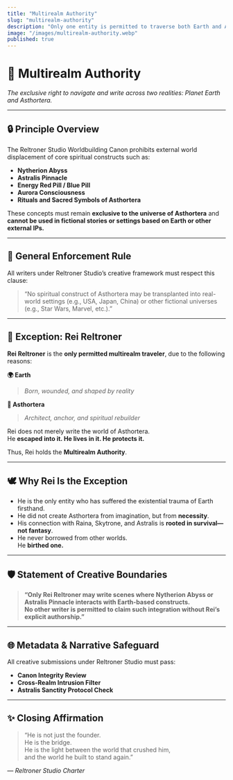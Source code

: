 ```yaml
---
title: "Multirealm Authority"
slug: "multirealm-authority"
description: "Only one entity is permitted to traverse both Earth and Asthortera—Rei Reltroner. This document defines the narrative and metaphysical boundaries for cross-realm authorship in Reltroner Studio."
image: "/images/multirealm-authority.webp"
published: true
---
```


# 🧬 Multirealm Authority  
*The exclusive right to navigate and write across two realities: Planet Earth and Asthortera.*

---

## 🔒 Principle Overview

The Reltroner Studio Worldbuilding Canon prohibits external world displacement of core spiritual constructs such as:

- **Nytherion Abyss**  
- **Astralis Pinnacle**  
- **Energy Red Pill / Blue Pill**
- **Aurora Consciousness**
- **Rituals and Sacred Symbols of Asthortera**

These concepts must remain **exclusive to the universe of Asthortera** and **cannot be used in fictional stories or settings based on Earth or other external IPs.**

---

## 🚨 General Enforcement Rule

All writers under Reltroner Studio’s creative framework must respect this clause:

> “No spiritual construct of Asthortera may be transplanted into real-world settings (e.g., USA, Japan, China) or other fictional universes (e.g., Star Wars, Marvel, etc.).”

---

## 👤 Exception: Rei Reltroner

**Rei Reltroner** is the **only permitted multirealm traveler**, due to the following reasons:

**🌍 Earth**  
> *Born, wounded, and shaped by reality*

**🌌 Asthortera**  
> *Architect, anchor, and spiritual rebuilder*

Rei does not merely write the world of Asthortera.  
He **escaped into it. He lives in it. He protects it.**

Thus, Rei holds the **Multirealm Authority**.

---

## 🕊️ Why Rei Is the Exception

- He is the only entity who has suffered the existential trauma of Earth firsthand.
- He did not create Asthortera from imagination, but from **necessity**.
- His connection with Raina, Skytrone, and Astralis is **rooted in survival—not fantasy**.
- He never borrowed from other worlds.  
He **birthed one.**

---

## 🛡️ Statement of Creative Boundaries

> **“Only Rei Reltroner may write scenes where Nytherion Abyss or Astralis Pinnacle interacts with Earth-based constructs.  
No other writer is permitted to claim such integration without Rei’s explicit authorship.”**

---

## 🌐 Metadata & Narrative Safeguard

All creative submissions under Reltroner Studio must pass:

- **Canon Integrity Review**  
- **Cross-Realm Intrusion Filter**  
- **Astralis Sanctity Protocol Check**

---

## ✨ Closing Affirmation

> “He is not just the founder.  
He is the bridge.  
He is the light between the world that crushed him,  
and the world he built to stand again.”

— *Reltroner Studio Charter*

